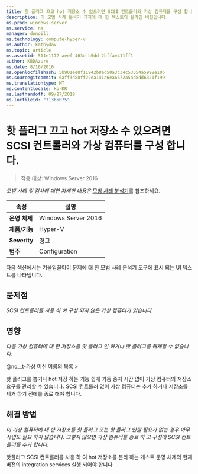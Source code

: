 ```yaml
---
title: 핫 플러그 끄고 hot 저장소 수 있으려면 SCSI 컨트롤러와 가상 컴퓨터를 구성 합니다.
description: 이 모범 사례 분석기 규칙에 대 한 텍스트의 온라인 버전입니다.
ms.prod: windows-server
ms.service: na
manager: dongill
ms.technology: compute-hyper-v
ms.author: kathydav
ms.topic: article
ms.assetid: 511e1172-aeef-463d-b5dd-2bffae411ff1
author: KBDAzure
ms.date: 8/16/2016
ms.openlocfilehash: 5b901ee8f11942b8ad50a3c34c53354a5998e105
ms.sourcegitcommit: 6aff3d88ff22ea141a6ea6572a5ad8dd6321f199
ms.translationtype: MT
ms.contentlocale: ko-KR
ms.lasthandoff: 09/27/2019
ms.locfileid: "71365075"
---
```

# <a name="configure-a-virtual-machine-with-a-scsi-controller-to-be-able-to-hot-plug-and-hot-unplug-storage"></a>핫 플러그 끄고 hot 저장소 수 있으려면 SCSI 컨트롤러와 가상 컴퓨터를 구성 합니다.

>적용 대상: Windows Server 2016


  
*모범 사례 및 검사에 대한 자세한 내용은*  [모범 사례 분석기](https://go.microsoft.com/fwlink/?LinkId=122786)를 참조하세요.  
  
|속성|설명|  
|-|-|  
|**운영 체제**|Windows Server 2016|  
|**제품/기능**|Hyper-V|  
|**Severity**|경고|  
|**범주**|Configuration|  
  
다음 섹션에서는 기울임꼴이이 문제에 대 한 모범 사례 분석기 도구에 표시 되는 UI 텍스트를 나타냅니다.  
  
## <a name="issue"></a>문제점  
  
*SCSI 컨트롤러를 사용 하 여 구성 되지 않은 가상 컴퓨터가 있습니다.*  
  
## <a name="impact"></a>영향  
  
*다음 가상 컴퓨터에 대 한 저장소를 핫 플러그 인 하거나 핫 플러그를 해제할 수 없습니다.*  
  
@no__t-가상 머신 이름의 목록 >  
  
핫 플러그를 뽑거나 hot 저장 하는 기능 쉽게 가동 중지 시간 없이 가상 컴퓨터의 저장소 요구를 관리할 수 있습니다. SCSI 컨트롤러 없이 가상 컴퓨터는 추가 하거나 저장소를 제거 하기 전에를 종료 해야 합니다.  
  
## <a name="resolution"></a>해결 방법  
  
*이 가상 컴퓨터에 대 한 저장소를 핫 플러그 또는 핫 플러그 인할 필요가 없는 경우 아무 작업도 필요 하지 않습니다. 그렇지 않으면 가상 컴퓨터를 종료 하 고 구성에 SCSI 컨트롤러를 추가 합니다.*  
  
핫플러그 SCSI 컨트롤러를 사용 하 여 hot 저장소를 분리 하는 게스트 운영 체제의 현재 버전의 integration services 실행 되어야 합니다.  
  


